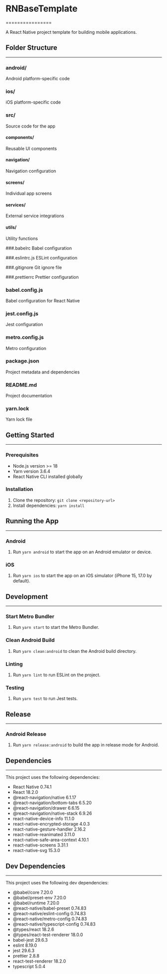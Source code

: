 # RNBaseTemplate
================

A React Native project template for building mobile applications.

## Folder Structure
-------------------

### android/
Android platform-specific code

### ios/
iOS platform-specific code

### src/
Source code for the app

#### components/
Reusable UI components

#### navigation/
Navigation configuration

#### screens/
Individual app screens

#### services/
External service integrations

#### utils/
Utility functions

###.babelrc
Babel configuration

###.eslintrc.js
ESLint configuration

###.gitignore
Git ignore file

###.prettierrc
Prettier configuration

### babel.config.js
Babel configuration for React Native

### jest.config.js
Jest configuration

### metro.config.js
Metro configuration

### package.json
Project metadata and dependencies

### README.md
Project documentation

### yarn.lock
Yarn lock file

## Getting Started
---------------

### Prerequisites

* Node.js version >= 18
* Yarn version 3.6.4
* React Native CLI installed globally

### Installation

1. Clone the repository: `git clone <repository-url>`
2. Install dependencies: `yarn install`

## Running the App
---------------

### Android

1. Run `yarn android` to start the app on an Android emulator or device.

### iOS

1. Run `yarn ios` to start the app on an iOS simulator (iPhone 15, 17.0 by default).

## Development
---------------

### Start Metro Bundler

1. Run `yarn start` to start the Metro Bundler.

### Clean Android Build

1. Run `yarn clean:android` to clean the Android build directory.

### Linting

1. Run `yarn lint` to run ESLint on the project.

### Testing

1. Run `yarn test` to run Jest tests.

## Release
---------------

### Android Release

1. Run `yarn release:android` to build the app in release mode for Android.

## Dependencies
--------------

This project uses the following dependencies:

* React Native 0.74.1
* React 18.2.0
* @react-navigation/native 6.1.17
* @react-navigation/bottom-tabs 6.5.20
* @react-navigation/drawer 6.6.15
* @react-navigation/native-stack 6.9.26
* react-native-device-info 11.1.0
* react-native-encrypted-storage 4.0.3
* react-native-gesture-handler 2.16.2
* react-native-reanimated 3.11.0
* react-native-safe-area-context 4.10.1
* react-native-screens 3.31.1
* react-native-svg 15.3.0

## Dev Dependencies
-------------------

This project uses the following dev dependencies:

* @babel/core 7.20.0
* @babel/preset-env 7.20.0
* @babel/runtime 7.20.0
* @react-native/babel-preset 0.74.83
* @react-native/eslint-config 0.74.83
* @react-native/metro-config 0.74.83
* @react-native/typescript-config 0.74.83
* @types/react 18.2.6
* @types/react-test-renderer 18.0.0
* babel-jest 29.6.3
* eslint 8.19.0
* jest 29.6.3
* prettier 2.8.8
* react-test-renderer 18.2.0
* typescript 5.0.4